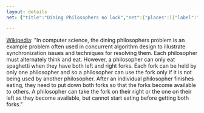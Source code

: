 ```yaml
---
layout: details
net: {"title":"Dining Philosophers no lock","net":{"places":[{"label":"P0","x":8,"y":6},{"label":"P1","x":8,"y":16},{"label":"P2","x":27,"y":2},{"label":"P3","x":27,"y":21}],"transitions":[{"label":"T0","x":22.55,"y":6,"pre":{"P0":1,"P1":1},"post":{"P2":1}},{"label":"T1","x":22.55,"y":16,"pre":{"P0":1,"P1":1},"post":{"P3":1}},{"label":"T2","x":2.55,"y":21,"pre":{"P3":1},"post":{"P1":1,"P0":1}},{"label":"T3","x":2.55,"y":2,"pre":{"P2":1},"post":{"P0":1,"P1":1}}],"marking":{"P0":1,"P1":1}}}

---
```

[Wikipedia](https://en.wikipedia.org/wiki/Dining_philosophers_problem): "In computer science, the dining philosophers problem is an example problem often used in concurrent algorithm design to illustrate synchronization issues and techniques for resolving them. Each philosopher must alternately think and eat. However, a philosopher can only eat spaghetti when they have both left and right forks. Each fork can be held by only one philosopher and so a philosopher can use the fork only if it is not being used by another philosopher. After an individual philosopher finishes eating, they need to put down both forks so that the forks become available to others. A philosopher can take the fork on their right or the one on their left as they become available, but cannot start eating before getting both forks."
